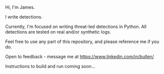 Hi, I'm James.

I write detections. 

Currently, I'm focused on writing threat-led detections in Python. All detections are tested on real and/or synthetic logs. 

Feel free to use any part of this repository, and please reference me if you do.

Open to feedback - message me at https://www.linkedin.com/in/bullen/


Instructions to build and run coming soon...
